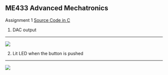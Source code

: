 ME433 Advanced Mechatronics
---------------------------------
Assignment 1   [Source Code in C](https://github.com/seanbai2008/ME433_2016/blob/master/HW1/Hello_World.X/main.c)

1. DAC output
---------------------------------
<img src="https://github.com/seanbai2008/ME433_2016/tree/master/HW4.x/figure/spi_wave.png">

2. Lit LED when the button is pushed
---------------------------------
<img src="https://github.com/seanbai2008/ME433_2016/tree/master/HW4.x/figure/2.jpg">


